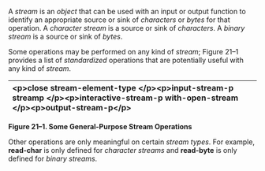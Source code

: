  

A *stream* is an *object* that can be used with an input or output function to identify an appropriate source or sink of *characters* or *bytes* for that operation. A *character stream* is a source or sink of *characters*. A *binary stream* is a source or sink of *bytes*. 

Some operations may be performed on any kind of *stream*; Figure 21–1 provides a list of *standardized* operations that are potentially useful with any kind of *stream*. 

|\<p\>**close stream-element-type** \</p\>\<p\>**input-stream-p streamp** \</p\>\<p\>**interactive-stream-p with-open-stream** \</p\>\<p\>**output-stream-p**\</p\>|
| :- |


**Figure 21–1. Some General-Purpose Stream Operations** 

Other operations are only meaningful on certain *stream types*. For example, **read-char** is only defined for *character streams* and **read-byte** is only defined for *binary streams*. 

